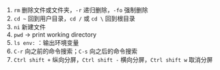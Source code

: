 1. `rm` 删除文件或文件夹，`-r` 递归删除，`-fo` 强制删除
2. `cd ~` 回到用户目录，`cd /` 或 `cd \` 回到根目录
3. `ni` 新建文件
4. `pwd` -> print working directory
5. `ls env:` ：输出环境变量
6. `C-r` 向之前的命令搜索；`C-s` 向之后的命令搜索
7. `Ctrl shift +` 纵向分屏，`Ctrl shift -` 横向分屏，`Ctrl shift w` 取消分屏